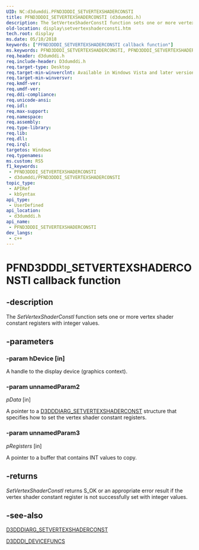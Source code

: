 ```yaml
---
UID: NC:d3dumddi.PFND3DDDI_SETVERTEXSHADERCONSTI
title: PFND3DDDI_SETVERTEXSHADERCONSTI (d3dumddi.h)
description: The SetVertexShaderConstI function sets one or more vertex shader constant registers with integer values.
old-location: display\setvertexshaderconsti.htm
tech.root: display
ms.date: 05/10/2018
keywords: ["PFND3DDDI_SETVERTEXSHADERCONSTI callback function"]
ms.keywords: PFND3DDDI_SETVERTEXSHADERCONSTI, PFND3DDDI_SETVERTEXSHADERCONSTI callback, SetVertexShaderConstI, SetVertexShaderConstI callback function [Display Devices], UserModeDisplayDriver_Functions_2cbf7e0b-a910-4072-a016-33a602fc0e95.xml, d3dumddi/SetVertexShaderConstI, display.setvertexshaderconsti
req.header: d3dumddi.h
req.include-header: D3dumddi.h
req.target-type: Desktop
req.target-min-winverclnt: Available in Windows Vista and later versions of the Windows operating systems.
req.target-min-winversvr: 
req.kmdf-ver: 
req.umdf-ver: 
req.ddi-compliance: 
req.unicode-ansi: 
req.idl: 
req.max-support: 
req.namespace: 
req.assembly: 
req.type-library: 
req.lib: 
req.dll: 
req.irql: 
targetos: Windows
req.typenames: 
ms.custom: RS5
f1_keywords:
 - PFND3DDDI_SETVERTEXSHADERCONSTI
 - d3dumddi/PFND3DDDI_SETVERTEXSHADERCONSTI
topic_type:
 - APIRef
 - kbSyntax
api_type:
 - UserDefined
api_location:
 - d3dumddi.h
api_name:
 - PFND3DDDI_SETVERTEXSHADERCONSTI
dev_langs:
 - c++
---
```


# PFND3DDDI_SETVERTEXSHADERCONSTI callback function


## -description

The <i>SetVertexShaderConstI</i> function sets one or more vertex shader constant registers with integer values.

## -parameters

### -param hDevice [in]


A handle to the display device (graphics context).

### -param unnamedParam2

*pData* [in]

A pointer to a <a href="/windows-hardware/drivers/ddi/d3dumddi/ns-d3dumddi-_d3dddiarg_setvertexshaderconst">D3DDDIARG_SETVERTEXSHADERCONST</a> structure that specifies how to set the vertex shader constant registers.

### -param unnamedParam3

*pRegisters* [in]

A pointer to a buffer that contains INT values to copy.

## -returns

<i>SetVertexShaderConstI</i> returns S_OK or an appropriate error result if the vertex shader constant register is not successfully set with integer values.

## -see-also

<a href="/windows-hardware/drivers/ddi/d3dumddi/ns-d3dumddi-_d3dddiarg_setvertexshaderconst">D3DDDIARG_SETVERTEXSHADERCONST</a>



<a href="/windows-hardware/drivers/ddi/d3dumddi/ns-d3dumddi-_d3dddi_devicefuncs">D3DDDI_DEVICEFUNCS</a>

